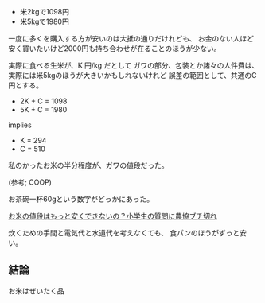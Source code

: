 - 米2kgで1098円
- 米5kgで1980円

一度に多くを購入する方が安いのは大抵の通りだけれども、
お金のない人ほど安く買いたいけど2000円も持ち合わせが在ることのほうが少ない。

実際に食べる生米が、K 円/kg だとして
ガワの部分、包装とか諸々の人件費は、実際には米5kgのほうが大きいかもしれないけれど
誤差の範囲として、共通のC円とする。

- 2K + C = 1098
- 5K + C = 1980

implies

- K = 294
- C = 510

私のかったお米の半分程度が、ガワの値段だった。

(参考; COOP)

お茶碗一杯60gという数字がどっかにあった。

[お米の値段はもっと安くできないの？小学生の質問に農協ブチ切れ](http://1000nichi.blog73.fc2.com/blog-entry-4212.html)

炊くための手間と電気代と水道代を考えなくても、
食パンのほうがずっと安い。

## 結論
お米はぜいたく品
